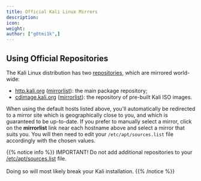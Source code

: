 ```yaml
---
title: Official Kali Linux Mirrors
description:
icon:
weight:
author: ["g0tmi1k",]
---
```


## Using Official Repositories

The Kali Linux distribution has two [repositories](/docs/general-use/kali-linux-sources-list-repositories/), which are mirrored world-wide:

- [http.kali.org](http://http.kali.org/) ([mirrorlist](http://http.kali.org/README.mirrorlist)): the main package repository;
- [cdimage.kali.org](http://cdimage.kali.org/) ([mirrorlist](http://cdimage.kali.org/README.mirrorlist)): the repository of pre-built Kali ISO images.

When using the default hosts listed above, you'll automatically be redirected to a mirror site which is geographically close to you, and which is guaranteed to be up-to-date. If you prefer to manually select a mirror, click on the **mirrorlist** link near each hostname above and select a mirror that suits you. You will then need to edit your `/etc/apt/sources.list` file accordingly with the chosen values.

{{% notice info %}}
IMPORTANT! Do not add additional repositories to your <a href="/docs/general-use/kali-linux-sources-list-repositories/"/>/etc/apt/sources.list</a> file.<br />
<br />
Doing so will most likely break your Kali installation.
{{% /notice %}}
